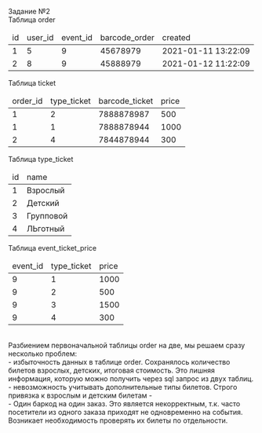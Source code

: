Задание №2
<br>
<lable>Таблица order</lable>
<table>
    <thead>
    <tr>
<td>id</td><td>user_id</td><td>event_id</td><td>barcode_order</td><td>created</td>
     </tr>
       </thead> 
        <tbody>
<tr><td>1</td><td>5</td><td>9</td><td>45678979</td><td>2021-01-11 13:22:09</td></tr>
<tr><td>2</td><td>8</td><td>9</td><td>45888979</td><td>2021-01-12 11:22:09</td></tr>
         </tbody>   
</table>
<lable>Таблица ticket</lable>
<table>
    <thead>
    <tr>
<td>order_id</td><td>type_ticket</td><td>barcode_ticket</td><td>price</td>
     </tr>
       </thead> 
        <tbody>
<tr><td>1</td><td>2</td><td>7888878987</td><td>500</td></tr>
<tr><td>1</td><td>1</td><td>7888878944</td><td>1000</td></tr>
<tr><td>2</td><td>4</td><td>7844878944</td><td>300</td></tr>            
         </tbody>   
</table>
<lable>Таблица type_ticket</lable>
<table>
    <thead>
    <tr>
<td>id</td><td>name</td>
     </tr>
       </thead> 
        <tbody>
<tr><td>1</td><td>Взрослый</td></tr>
<tr><td>2</td><td>Детский</td></tr>
<tr><td>3</td><td>Групповой</td></tr>
<tr><td>4</td><td>ЛЬготный</td></tr>            
         </tbody>   
</table>
<lable>Таблица event_ticket_price</lable>
<table>
    <thead>
    <tr>
<td>event_id</td><td>type_ticket</td><td>price</td>
     </tr>
       </thead> 
        <tbody>
<tr><td>9</td><td>1</td><td>1000</td></tr>
<tr><td>9</td><td>2</td><td>500</td></tr>
<tr><td>9</td><td>3</td><td>1500</td></tr>
<tr><td>9</td><td>4</td><td>300</td></tr>            
         </tbody>   
</table>
<br>
Разбиением первоначальной таблицы order на две, мы решаем сразу несколько проблем:
<br>
- избыточность данных в таблице оrder. Сохранялось количество билетов взрослых, детских, итоговая стоимость. Это лишняя информация, которую можно получить через sql запрос из двух таблиц.
<br>
- невозможность учитывать дополнительные типы билетов. Строго привязка к взрослым и детским билетам
- <br>
- Один баркод на один заказ. Это является некорректным, т.к. часто посетители из одного заказа приходят не одновременно на события. Возникает необходимость проверять их билеты по отдельности. 
